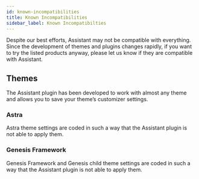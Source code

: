 ```yaml
---
id: known-incompatibilities
title: Known Incompatibilities
sidebar_label: Known Incompatibilties
---
```


Despite our best efforts, Assistant may not be compatible with everything. Since the development of themes and plugins changes rapidly, if you want to try the listed products anyway, please let us know if they are compatible with Assistant.

## Themes

The Assistant plugin has been developed to work with almost any theme and allows you to save your theme’s customizer settings.

### Astra

Astra theme settings are coded in such a way that the Assistant plugin is not able to apply them.

### Genesis Framework

Genesis Framework and Genesis child theme settings are coded in such a way that the Assistant plugin is not able to apply them.
